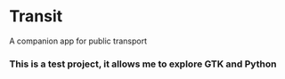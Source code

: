 # Transit
A companion app for public transport

### This is a test project, it allows me to explore GTK and Python
